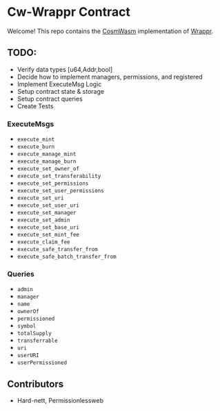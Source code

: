 # Cw-Wrappr Contract

Welcome! This repo contains the [CosmWasm](https://cosmwasm.com/) implementation of [Wrappr](https://www.wrappr.wtf/).

## TODO:
- Verify data types [u64,Addr,bool]
- Decide how to implement managers, permissions, and registered
- Implement ExecuteMsg Logic
- Setup contract state & storage
- Setup contract queries
- Create Tests

### ExecuteMsgs
- `execute_mint`
- `execute_burn`
- `execute_manage_mint`
- `execute_manage_burn`
- `execute_set_owner_of`
- `execute_set_transferability`
- `execute_set_permissions`
- `execute_set_user_permissions`
- `execute_set_uri`
- `execute_set_user_uri`
- `execute_set_manager`
- `execute_set_admin`
- `execute_set_base_uri`
- `execute_set_mint_fee`
- `execute_claim_fee`
- `execute_safe_transfer_from`
- `execute_safe_batch_transfer_from`

### Queries
- `admin`
- `manager`
- `name`
- `ownerOf`
- `permissioned`
- `symbol`
- `totalSupply`
- `transferrable`
- `uri`
- `userURI`
- `userPermissioned`

## Contributors
- Hard-nett, Permissionlessweb


